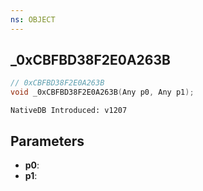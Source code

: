 ```yaml
---
ns: OBJECT
---
```

## _0xCBFBD38F2E0A263B

```c
// 0xCBFBD38F2E0A263B
void _0xCBFBD38F2E0A263B(Any p0, Any p1);
```

```
NativeDB Introduced: v1207
```

## Parameters
* **p0**:
* **p1**:
